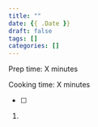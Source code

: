 ```yaml
---
title: ""
date: {{ .Date }}
draft: false
tags: []
categories: []
---
```




<div class="recipe">
Prep time: X minutes

Cooking time: X minutes

- [ ]

1. 

</div>
